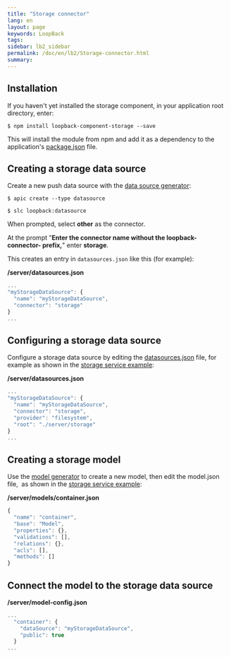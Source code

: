```yaml
---
title: "Storage connector"
lang: en
layout: page
keywords: LoopBack
tags:
sidebar: lb2_sidebar
permalink: /doc/en/lb2/Storage-connector.html
summary:
---
```


## Installation

If you haven't yet installed the storage component, in your application root directory, enter:

```shell
$ npm install loopback-component-storage --save
```

This will install the module from npm and add it as a dependency to the application's [package.json](http://docs.strongloop.com/display/LB/package.json) file.

## Creating a storage data source

Create a new push data source with the [data source generator](https://docs.strongloop.com/display/APIC/Data+source+generator):

```shell
$ apic create --type datasource
```

```shell
$ slc loopback:datasource
```

When prompted, select **other** as the connector.

At the prompt "**Enter the connector name without the loopback-connector- prefix,**" enter **storage**.

This creates an entry in `datasources.json` like this (for example):

**/server/datasources.json**

```javascript
...
"myStorageDataSource": {
  "name": "myStorageDataSource",
  "connector": "storage"
}
...
```

## Configuring a storage data source

Configure a storage data source by editing the [datasources.json](/doc/en/lb2/datasources.json.html) file,
for example as shown in the [storage service example](https://github.com/strongloop/loopback-component-storage/blob/master/example-2.0/):

**/server/datasources.json**

```javascript
...
"myStorageDataSource": {
  "name": "myStorageDataSource",
  "connector": "storage",
  "provider": "filesystem",
  "root": "./server/storage"
}
...
```

## Creating a storage model

Use the [model generator](https://docs.strongloop.com/display/APIC/Model+generator) to create a new model, then edit the model.json file, 
as shown in the [storage service example](https://github.com/strongloop/loopback-component-storage/blob/master/example-2.0/):

**/server/models/container.json**

```javascript
{
  "name": "container",
  "base": "Model",
  "properties": {},
  "validations": [],
  "relations": {},
  "acls": [],
  "methods": []
}
```

## Connect the model to the storage data source

**/server/model-config.json**

```javascript
...
  "container": {
    "dataSource": "myStorageDataSource",
    "public": true
  }
...
```